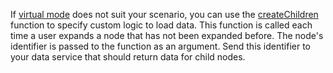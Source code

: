 If [virtual mode](/Demos/WidgetsGallery/Demo/TreeView/VirtualMode/) does not suit your scenario, you can use the [createChildren](/Documentation/ApiReference/UI_Components/dxTreeView/Configuration/#createChildren) function to specify custom logic to load data. This function is called each time a user expands a node that has not been expanded before. The node's identifier is passed to the function as an argument. Send this identifier to your data service that should return data for child nodes.
